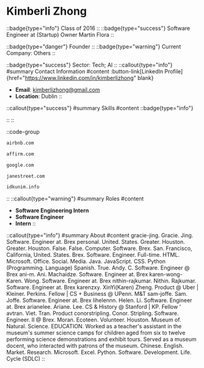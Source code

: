 # Kimberli Zhong
::badge{type="info"}
Class of 2016
::
::badge{type="success"}
Software Engineer at (Startup) Owner Martin Flora
::

::badge{type="danger"}
Founder
::
::badge{type="warning"}
Current Company: Others
::

::badge{type="success"}
Sector: Tech; AI
::
::callout{type="info"}
#summary
Contact Information
#content
:button-link[LinkedIn Profile]{href="https://www.linkedin.com/in/kimberlizhong" blank}
- **Email**: kimberlizhong@gmail.com
- **Location**: Dublin
::

::callout{type="success"}
#summary
Skills
#content
::badge{type="info"}

::
::

::code-group
```bash [Airbnb]
airbnb.com
```
```bash [Affirm]
affirm.com
```
```bash [Google]
google.com
```
```bash [Jane Street Capital]
janestreet.com
```
```bash [(Startup) Owner Martin Flora]
idkunim.info
```
::
::callout{type="warning"}
#summary
Roles
#content
- **Software Engineering Intern**
- **Software Engineer**
- **Intern**
::

::callout{type="info"}
#summary
About
#content
gracie-jing. Gracie. Jing. Software. Engineer at. Brex personal. United. States. Greater. Houston. Greater. Houston. False. False. Computer. Software. Brex. San. Francisco, California, United. States. Brex. Software. Engineer. Full-time. HTML. Microsoft. Office. Social. Media. Java. JavaScript. CSS. Python (Programming. Language) Spanish. True. Andy. C. Software. Engineer @ Brex ani-m. Ani. Machaidze. Software. Engineer at. Brex karen-wong- Karen. Wong. Software. Engineer at. Brex nithin-rajkumar. Nithin. Rajkumar. Software. Engineer at. Brex karenzxy. XinYi(Karen) Zheng. Product @ Uber | Kleiner. Perkins. Fellow | CS + Business @ UPenn. M&T sam-joffe. Sam. Joffe. Software. Engineer at. Brex lihelennn. Helen. Li. Software. Engineer at. Brex arianelee. Ariane. Lee. CS & History @ Stanford | KP. Fellow ‘ avtran. Viet. Tran. Product conorstripling. Conor. Stripling. Software. Engineer. II @ Brex. Moran. Ecoteen. Volunteer. Houston. Museum of. Natural. Science. EDUCATION. Worked as a teacher's assistant in the museum's summer science camps for children aged from six to twelve performing science demonstrations and exhibit tours. Served as a museum docent, who interacted with patrons of the museum. Chinese. English. Market. Research. Microsoft. Excel. Python. Software. Development. Life. Cycle (SDLC)
::
